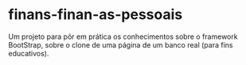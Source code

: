 # finans-finan-as-pessoais
Um projeto para pôr em prática os conhecimentos sobre o framework BootStrap, sobre o clone de uma página de um banco real (para fins educativos).
